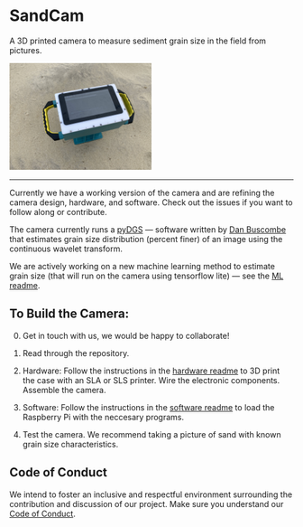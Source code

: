 # SandCam

A 3D printed camera to measure sediment grain size in the field from pictures.

<img src="./SNC.jpg" width=50% height=50%>

---

Currently we have a working version of the camera and are refining the camera design, hardware, and software. Check out the issues if you want to follow along or contribute. 

The camera currently runs a [pyDGS](https://github.com/dbuscombe-usgs/pyDGS) — software written by [Dan Buscombe](https://github.com/dbuscombe-usgs) that estimates grain size distribution (percent finer) of an image using the continuous wavelet transform.

We are actively working on a new machine learning method to estimate grain size (that will run on the camera using tensorflow lite) — see the [ML readme](/ml/readme.md). 

## To Build the Camera:

0. Get in touch with us, we would be happy to collaborate!

1. Read through the repository.

2. Hardware: Follow the instructions in the [hardware readme](./hardware/readme.md) to 3D print the case with an SLA or SLS printer. Wire the electronic components. Assemble the camera.

3. Software: Follow the instructions in the [software readme](./software/readme.md) to load the Raspberry Pi with the neccesary programs.

4. Test the camera. We recommend taking a picture of sand with known grain size characteristics.

## Code of Conduct

We intend to foster an inclusive and respectful environment surrounding the contribution and discussion of our project. Make sure you understand our [Code of Conduct](./codeofconduct.md).
